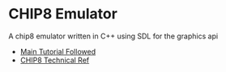 # CHIP8 Emulator

A chip8 emulator written in C++ using SDL for the graphics api

- [Main Tutorial Followed](https://multigesture.net/articles/how-to-write-an-emulator-chip-8-interpreter/)
- [CHIP8 Technical Ref](http://devernay.free.fr/hacks/chip8/C8TECH10.HTM#2.0)
